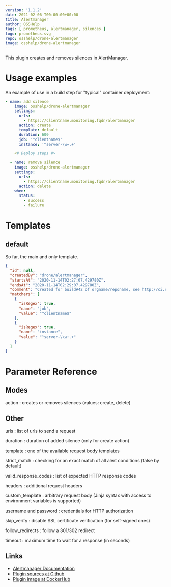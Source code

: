 ```yaml
---
version: '1.1.2'
date: 2021-02-06-T00:00:00+00:00
title: Alertmanager
author: OSSHelp
tags: [ prometheus, alertmanager, silences ]
logo: prometheus.svg
repo: osshelp/drone-alertmanager
image: osshelp/drone-alertmanager
---
```


This plugin creates and removes silences in AlertManager.


# Usage examples

An example of use in a build step for "typical" container deployment:

``` yaml
- name: add silence
    image: osshelp/drone-alertmanager
    settings:
      urls:
        - https://clientname.monitoring.fqdn/alertmanager
      action: create
      template: default
      duration: 600
      job: '^clientname$'
      instance: '^server-\w+.+'

    <# Deploy steps #>

  - name: remove silence
    image: osshelp/drone-alertmanager
    settings:
      urls:
        - https://clientname.monitoring.fqdn/alertmanager
      action: delete
    when:
      status:
        - success
        - failure
```

# Templates

## default

So far, the main and only template.

``` json
{
  "id": null,
  "createdBy": "drone/alertmanager",
  "startsAt": "2020-11-14T02:27:07.429780Z",
  "endsAt": "2020-11-14T02:29:07.429780Z",
  "comment": "Created for build#42 of orgname/reponame, see http://ci.server.fqdn/link/to/build",
  "matchers": [
    {
      "isRegex": true,
      "name": "job",
      "value": "^clientname$"
    },
    {
      "isRegex": true,
      "name": "instance",
      "value": "^server-\\w+.+"
    }
  ]
}
```

# Parameter Reference

## Modes

action
: creates or removes silences (values: create, delete)

## Other

urls
: list of urls to send a request

duration
: duration of added silence (only for create action)

template
: one of the available request body templates

strict_match
: checking for an exact match of all alert conditions (false by default)

valid_response_codes
: list of expected HTTP response codes

headers
: additional request headers

custom_template
: arbitrary request body (Jinja syntax with access to environment variables is supported)

username and password
: credentials for HTTP authorization

skip_verify
: disable SSL certificate verification (for self-signed ones)

follow_redirects
: follow a 301/302 redirect

timeout
: maximum time to wait for a response (in seconds)

## Links

* [Alertmanager Documentation](https://prometheus.io/docs/alerting/latest/alertmanager/)
* [Plugin sources at Github](https://github.com/OSSHelp/drone-alertmanager)
* [Plugin image at DockerHub](https://hub.docker.com/r/osshelp/drone-alertmanager)
